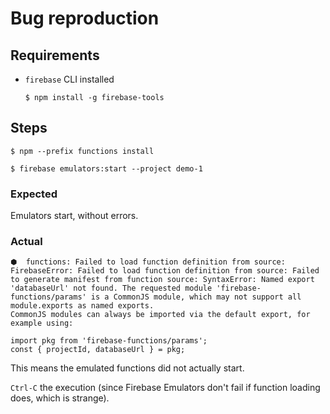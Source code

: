 # Bug reproduction

## Requirements

- `firebase` CLI installed

   ```
   $ npm install -g firebase-tools
   ```

## Steps

```
$ npm --prefix functions install
```

```
$ firebase emulators:start --project demo-1
```

### Expected

Emulators start, without errors.

### Actual

```
⬢  functions: Failed to load function definition from source: FirebaseError: Failed to load function definition from source: Failed to generate manifest from function source: SyntaxError: Named export 'databaseUrl' not found. The requested module 'firebase-functions/params' is a CommonJS module, which may not support all module.exports as named exports.
CommonJS modules can always be imported via the default export, for example using:

import pkg from 'firebase-functions/params';
const { projectId, databaseUrl } = pkg;
```

This means the emulated functions did not actually start.

`Ctrl-C` the execution (since Firebase Emulators don't fail if function loading does, which is strange).

